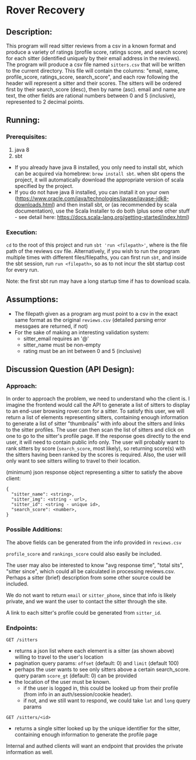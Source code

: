# Rover Recovery

## Description:

This program will read sitter reviews from a csv in a known format and produce a variety of ratings (profile score,
ratings score, and search score) for each sitter (identified uniquely by their email address in the reviews). The
program will produce a csv file named `sitters.csv` that will be written to the current directory. This file will
contain the columns: "email, name, profile_score, ratings_score, search_score", and each row following the header will
represent a sitter and their scores. The sitters will be ordered first by their search_score (desc), then by name (asc).
email and name are text, the other fields are rational numbers between 0 and 5 (inclusive), represented to 2 decimal
points.

## Running:

### Prerequisites:

1. java 8
2. sbt

* If you already have java 8 installed, you only need to install sbt, which can be acquired via homebrew:
  `brew install sbt`. when sbt opens the project, it will automatically download the appropriate version of scala
  specified by the project.
* If you do not have java 8 installed, you can install it on your own
  (https://www.oracle.com/java/technologies/javase/javase-jdk8-downloads.html) and then install sbt, or
  (as recommended by scala documentation), use the Scala Installer to do both (plus some other stuff - see detail here:
  https://docs.scala-lang.org/getting-started/index.html)

### Execution:

`cd` to the root of this project and run `sbt 'run <filepath>'`, where <filepath> is the file path of the reviews csv
file. Alternatively, if you wish to run the program multiple times with different files/filepaths, you can first run
`sbt`, and inside the sbt session, run `run <filepath>`, so as to not incur the sbt startup cost for every run.

Note: the first sbt run may have a long startup time if has to download scala.

## Assumptions:

* The filepath given as a program arg must point to a csv in the exact same format as the original `reviews.csv`
  (detailed parsing error messgaes are returned, if not)
* For the sake of making an interesting validation system:
  * sitter_email requires an '@'
  * sitter_name must be non-empty
  * rating must be an int between 0 and 5 (inclusive)

## Discussion Question (API Design):

### Approach:

In order to approach the problem, we need to understand who the client is. I imagine the frontend would call the
API to generate a list of sitters to display to an end-user browsing rover.com for a sitter. To
satisfy this user, we will return a list of elements representing sitters, containing enough information to
generate a list of sitter "thumbnails" with info about the sitters and links to the sitter profiles. The user can then
scan the list of sitters and click on one to go to the sitter's profile page. If the response goes directly to the
end user, it will need to contain public info only. The user will probably want to rank sitters by score
(`search_score`, most likely), so returning score(s) with the sitters having been ranked by the scores is required.
Also, the user will only want to see sitters willing to travel to their location.

(minimum) json response object representing a sitter to satisfy the above client:

```
{
  "sitter_name": <string>,
  "sitter_img": <string - url>,
  "sitter_id": <string - unique id>,
  "search_score": <number>,
}
```

### Possible Additions:

The above fields can be generated from the info provided in `reviews.csv`

`profile_score` and `rankings_score` could also easily be included.

The user may also be interested to know "avg response time", "total sits", "sitter since", which could all be calculated
in processing reviews.csv. Perhaps a sitter (brief) description from some other source could be included.

We do not want to return `email` or `sitter_phone`, since that info is likely private, and we want the user to contact
the sitter through the site.

A link to each sitter's profile could be generated from `sitter_id`.

### Endpoints:

`GET /sitters`
 * returns a json list where each element is a sitter (as shown above) willing to travel to the user's location
 * pagination query params: `offset` (default: 0) and `limit` (default 100)
 * perhaps the user wants to see only sitters above a certain search_score. query param `score_gt` (default: 0) can be
   provided
 * the location of the user must be known.
    * if the user is logged in, this could be looked up from their profile (from info in an auth/session/cookie header).
    * if not, and we still want to respond, we could take `lat` and `long` query params

`GET /sitters/<id>`
  * returns a single sitter looked up by the unique identifier for the sitter, containing enough information to generate
    the profile page
 
Internal and authed clients will want an endpoint that provides the private information as well.

